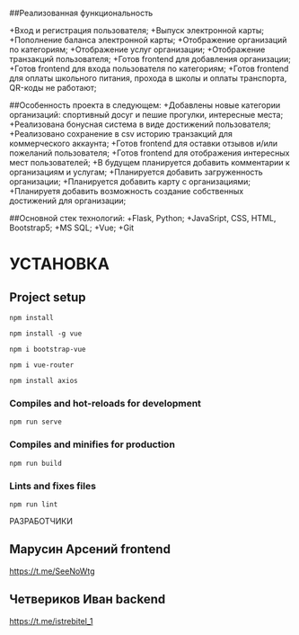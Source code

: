 ##Реализованная функциональность 

+Вход и регистрация пользователя;
+Выпуск электронной карты;
+Пополнение баланса электронной карты;
+Отображение организаций по категориям;
+Отображение услуг организации;
+Отображение транзакций пользователя;
+Готов frontend для добавления организации;
+Готов frontend для входа пользователя по категориям;
+Готов frontend для оплаты школьного питания, прохода в школы и оплаты транспорта, QR-коды не работают;

##Особенность проекта в следующем:
+Добавлены новые категории организаций: спортивный досуг и пешие прогулки, интересные места;
+Реализована бонусная система в виде достижений пользователя;
+Реализовано сохранение в csv историю транзакций для коммерческого аккаунта;
+Готов frontend для оставки отзывов и/или пожеланий пользователя;
+Готов frontend для отображения интересных мест пользователей;
+В будущем планируется добавить комментарии к организациям и услугам;
+Планируется добавить загруженность организации;
+Планируется добавить карту с организациями;
+Планируетя добавить возможность создание собственных достижений для организации;

##Основной стек технологий:
+Flask, Python;
+JavaSript, CSS, HTML, Bootstrap5;
+MS SQL;
+Vue;
+Git

# УСТАНОВКА

## Project setup
```
npm install
```
```
npm install -g vue
```
```
npm i bootstrap-vue
```
```
npm i vue-router
```
```
npm install axios
```

### Compiles and hot-reloads for development
```
npm run serve
```

### Compiles and minifies for production
```
npm run build
```

### Lints and fixes files
```
npm run lint
```

РАЗРАБОТЧИКИ
## Марусин Арсений frontend
https://t.me/SeeNoWtg
## Четвериков Иван backend
https://t.me/istrebitel_1
